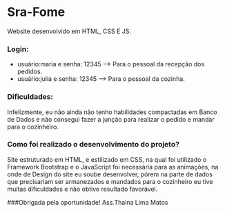 # Sra-Fome
Website desenvolvido em HTML, CSS E JS.

### Login:
- usuário:maria e senha: 12345 --> Para o pessoal da recepção dos pedidos.
- usuário:julia e senha: 12345 --> Para o pessoal da cozinha.

### Dificuldades:
Infelizmente, eu não ainda não tenho habilidades compactadas em Banco de Dados e não consegui fazer a junção para realizar o pedido e mandar para o cozinheiro.

### Como foi realizado o desenvolvimento do projeto?
Site estruturado em HTML, e estilizado em CSS, na qual foi utilizado o Framework Bootstrap e o JavaScript foi necessária para as animações, na onde de Design do site eu soube desenvolver, pórem na parte de dados que precisariam ser armanezados e mandados para o cozinheiro eu tive muitas dificuldades e não obtive resultado favorável.

###Obrigada pela oportunidade!
Ass.Thaina Lima Matos
